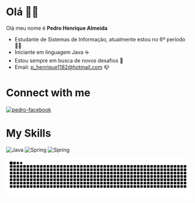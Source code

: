 # Olá 👋🏽
Olá meu nome é **Pedro Henrique Almeida**

- Estudante de Sistemas de Informação, atualmente estou no 6º período 👨‍🎓
- Iniciante em linguagem Java ☕️
- Estou sempre em busca de novos desafios 🚀
- Email: p_henrique1182@hotmail.com 📪

# Connect with me
<a href = "https://www.facebook.com/pedrohenrique.almeida.5030/" target="-blank">
<img align="center" alt="pedro-facebook" height="30" width="40" src="https://cdn.jsdelivr.net/gh/devicons/devicon/icons/facebook/facebook-original.svg" style="max-width:100%;">
</a>

# My Skills
<img align="center" alt="Java" height="40" width="50" src="https://cdn.jsdelivr.net/gh/devicons/devicon/icons/java/java-original-wordmark.svg" style="max-width:100%;">   <img align="center" alt="Spring" height="40" width="50" src="https://cdn.jsdelivr.net/gh/devicons/devicon/icons/spring/spring-original-wordmark.svg" style="max-width:100%;">   <img align="center" alt="Spring" height="40" width="50" src="https://cdn.jsdelivr.net/gh/devicons/devicon/icons/cplusplus/cplusplus-original.svg" style="max-width:100%;">

![Snake animation](https://github.com/pedroAlmeidaDev/pedroAlmeidaDev/blob/output/github-contribution-grid-snake.svg)
